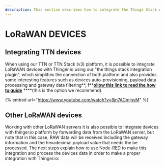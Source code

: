 ```yaml
---
description: This section describes how to integrate the Things Stack with Thinger.io
---
```


# LoRaWAN DEVICES

## Integrating TTN devices

When using our TTN or TTN Stack \(v3\) platform, it is possible to integrate LoRaWAN devices with Thinger.io using our "the things stack integration plugin", which simplifies the connection of both platform and also provides some interesting features such as devices auto-provisioning, payload data processing and gateway data filtering**, f**[**ollow this link to read the how to guide**](../../plugins/the-things-stack.md) ****\(this is the option we recommend\). 

{% embed url="https://www.youtube.com/watch?v=8jn7ACmjnvM" %}

## Other LoRaWAN devices

Working with other LoRaWAN servers it is also possible to integrate devices with thinger.io platform by forwarding data from the LoRaWAN server, but note that in this case, RAW data will be received including the gateway information and the hexadecimal payload value that needs the be processed. The next steps explain how to use Node-RED to make this integration and process the devices data in order to make a proper integration with Thinger.io: 


